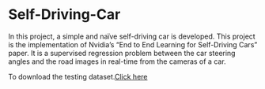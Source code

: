# Self-Driving-Car
In this project, a simple and naïve self-driving car is developed. This project is the implementation of Nvidia’s “End to End Learning for Self-Driving Cars” paper. It is a supervised regression problem between the car steering angles and the road images in real-time from the cameras of a car. 

To download the testing dataset.<a href="https://drive.google.com/drive/folders/13RQCRCSOCgGl4FzcObnnph5ouY8ecYYW?usp=sharing" target="_blank">Click here</a>
